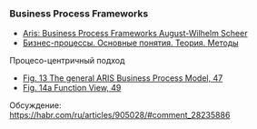 ### Business Process Frameworks
- [Aris: Business Process Frameworks August-Wilhelm Scheer](https://archive.org/details/springer_10.1007-978-3-642-97738-1)
- [Бизнес-процессы. Основные понятия. Теория. Методы](https://djvu.online/file/IFwHj7as8gsTj)

Процесо-центричный подход
- [Fig. 13 The general ARIS Business Process Model, 47](https://archive.org/details/springer_10.1007-978-3-642-97738-1/page/n47/mode/2up)
- [Fig. 14a Function View, 49](https://archive.org/details/springer_10.1007-978-3-642-97738-1/page/n49/mode/2up)

Обсуждение:  
https://habr.com/ru/articles/905028/#comment_28235886
